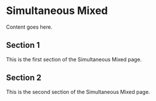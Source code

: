 # Simultaneous Mixed

Content goes here.

## Section 1

This is the first section of the Simultaneous Mixed page.

## Section 2

This is the second section of the Simultaneous Mixed page.

